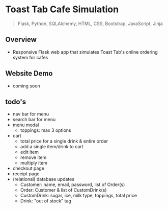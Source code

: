 # Toast Tab Cafe Simulation

> Flask, Python,  SQLAlchemy, HTML, CSS, Bootstrap, JavaScript, Jinja

## Overview
* Responsive Flask web app that simulates Toast Tab's online ordering system for cafes

## Website Demo
* coming soon

## todo's
* nav bar for menu
* search bar for menu
* menu modal
  * toppings: max 3 options
* cart
  * total price for a single drink & entire order 
  * add a single item/drink to cart
  * edit item
  * remove item
  * multiply item    
* checkout page
* receipt page
* (relational) database updates
  * Customer: name, email, password, list of Order(s)
  * Order: Customer & list of CustomDrink(s)
  * CustomDrink: sugar, ice, milk type, toppings, total price
  * Drink: "out of stock" tag

